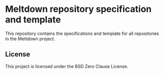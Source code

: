 # Meltdown repository specification and template
This repository contains the specifications and template for all repositories in the Meltdown project.

## License
This project is licensed under the BSD Zero Clause License.